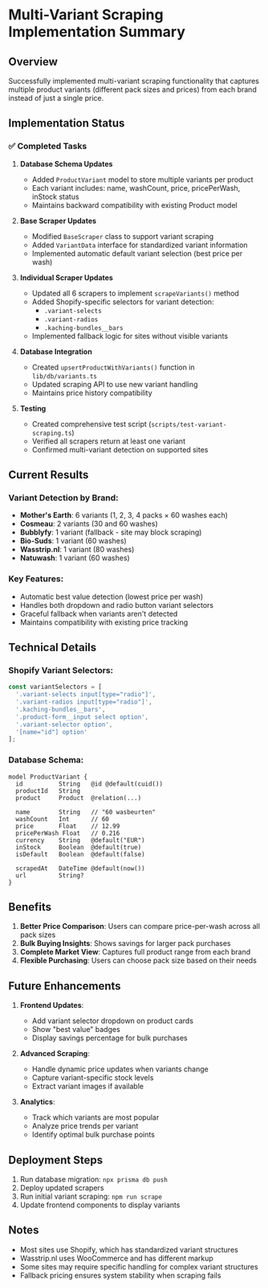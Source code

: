 # Multi-Variant Scraping Implementation Summary

## Overview
Successfully implemented multi-variant scraping functionality that captures multiple product variants (different pack sizes and prices) from each brand instead of just a single price.

## Implementation Status

### ✅ Completed Tasks

1. **Database Schema Updates**
   - Added `ProductVariant` model to store multiple variants per product
   - Each variant includes: name, washCount, price, pricePerWash, inStock status
   - Maintains backward compatibility with existing Product model

2. **Base Scraper Updates**
   - Modified `BaseScraper` class to support variant scraping
   - Added `VariantData` interface for standardized variant information
   - Implemented automatic default variant selection (best price per wash)

3. **Individual Scraper Updates**
   - Updated all 6 scrapers to implement `scrapeVariants()` method
   - Added Shopify-specific selectors for variant detection:
     - `.variant-selects`
     - `.variant-radios`
     - `.kaching-bundles__bars`
   - Implemented fallback logic for sites without visible variants

4. **Database Integration**
   - Created `upsertProductWithVariants()` function in `lib/db/variants.ts`
   - Updated scraping API to use new variant handling
   - Maintains price history compatibility

5. **Testing**
   - Created comprehensive test script (`scripts/test-variant-scraping.ts`)
   - Verified all scrapers return at least one variant
   - Confirmed multi-variant detection on supported sites

## Current Results

### Variant Detection by Brand:
- **Mother's Earth**: 6 variants (1, 2, 3, 4 packs × 60 washes each)
- **Cosmeau**: 2 variants (30 and 60 washes)
- **Bubblyfy**: 1 variant (fallback - site may block scraping)
- **Bio-Suds**: 1 variant (60 washes)
- **Wasstrip.nl**: 1 variant (80 washes)
- **Natuwash**: 1 variant (60 washes)

### Key Features:
- Automatic best value detection (lowest price per wash)
- Handles both dropdown and radio button variant selectors
- Graceful fallback when variants aren't detected
- Maintains compatibility with existing price tracking

## Technical Details

### Shopify Variant Selectors:
```javascript
const variantSelectors = [
  '.variant-selects input[type="radio"]',
  '.variant-radios input[type="radio"]',
  '.kaching-bundles__bars',
  '.product-form__input select option',
  '.variant-selector option',
  '[name="id"] option'
];
```

### Database Schema:
```prisma
model ProductVariant {
  id          String   @id @default(cuid())
  productId   String
  product     Product  @relation(...)
  
  name        String   // "60 wasbeurten"
  washCount   Int      // 60
  price       Float    // 12.99
  pricePerWash Float   // 0.216
  currency    String   @default("EUR")
  inStock     Boolean  @default(true)
  isDefault   Boolean  @default(false)
  
  scrapedAt   DateTime @default(now())
  url         String?
}
```

## Benefits

1. **Better Price Comparison**: Users can compare price-per-wash across all pack sizes
2. **Bulk Buying Insights**: Shows savings for larger pack purchases
3. **Complete Market View**: Captures full product range from each brand
4. **Flexible Purchasing**: Users can choose pack size based on their needs

## Future Enhancements

1. **Frontend Updates**: 
   - Add variant selector dropdown on product cards
   - Show "best value" badges
   - Display savings percentage for bulk purchases

2. **Advanced Scraping**:
   - Handle dynamic price updates when variants change
   - Capture variant-specific stock levels
   - Extract variant images if available

3. **Analytics**:
   - Track which variants are most popular
   - Analyze price trends per variant
   - Identify optimal bulk purchase points

## Deployment Steps

1. Run database migration: `npx prisma db push`
2. Deploy updated scrapers
3. Run initial variant scraping: `npm run scrape`
4. Update frontend components to display variants

## Notes

- Most sites use Shopify, which has standardized variant structures
- Wasstrip.nl uses WooCommerce and has different markup
- Some sites may require specific handling for complex variant structures
- Fallback pricing ensures system stability when scraping fails